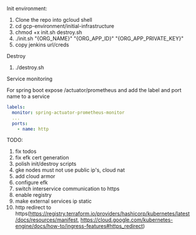 Init environment:

1. Clone the repo into gcloud shell
2. cd gcp-environment/initial-infrastructure
3. chmod +x init.sh destroy.sh
4. ./init.sh "{ORG_NAME}" "{ORG_APP_ID}" "{ORG_APP_PRIVATE_KEY}"
5. copy jenkins url/creds

Destroy

1. ./destroy.sh

Service monitoring

For spring boot expose /actuator/prometheus and add the label and port name to a service

```yaml
labels:
  monitor: spring-actuator-prometheus-monitor
  ...
  ports:
    - name: http
```

TODO:

1. fix todos
2. fix efk cert generation
3. polish init/destroy scripts
4. gke nodes must not use public ip's, cloud nat
5. add cloud armor
6. configure efk
7. switch interservice communication to https
8. enable registry
9. make external services ip static
10. http redirect to https(https://registry.terraform.io/providers/hashicorp/kubernetes/latest/docs/resources/manifest, https://cloud.google.com/kubernetes-engine/docs/how-to/ingress-features#https_redirect)